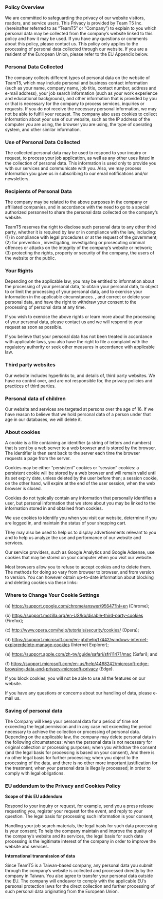 ### Policy Overview

We are committed to safeguarding the privacy of our website visitors, readers, and service users. This Privacy is provided by Team T5 Inc. (hereinafter referred to as “TeamT5” or “Company”) to explain to you which personal data may be collected from the company’s website linked to this policy and how it may be used. If you have any questions or comments about this policy, please contact us. This policy only applies to the processing of personal data collected through our website. If you are a resident of the European Union, please refer to the EU Appendix below.

### Personal Data Collected

The company collects different types of personal data on the website of TeamT5, which may include personal and business contact information (such as your name, company name, job title, contact number, address and e-mail address), your job search information (such as your work experience and educational background), and other information that is provided by you or that is necessary for the company to process services, inquiries or requests. If you do not receive the necessary personal information, we may not be able to fulfill your request. The company also uses cookies to collect information about your use of our website, such as the IP address of the computer you are using, the browser you are using, the type of operating system, and other similar information.

### Use of Personal Data Collected

The collected personal data may be used to respond to your inquiry or request, to process your job application, as well as any other uses listed in the collection of personal data. This information is used only to provide you with our services and communicate with you. Also, we may process information you gave us in subscribing to our email notifications and/or newsletters.

### Recipients of Personal Data

The company may be related to the above purposes in the company or affiliated companies, and in accordance with the need to go to a special authorized personnel to share the personal data collected on the company’s website.

TeamT5 reserves the right to disclose such personal data to any other third party, whether it is required by law or in compliance with the law, including: (1) in compliance with legal procedures or at the request of the government; (2) for prevention , investigating, investigating or prosecuting criminal offences or attacks on the integrity of the company’s website or network; (3) protecting the rights, property or security of the company, the users of the website or the public.

### Your Rights

Depending on the applicable law, you may be entitled to information about the processing of your personal data, to obtain your personal data, to object to or limit the processing of your personal data, and to exercise your information in the applicable circumstances. , and correct or delete your personal data, and have the right to withdraw your consent to the processing of personal data at any time.

If you wish to exercise the above rights or learn more about the processing of your personal data, please contact us and we will respond to your request as soon as possible.

If you believe that your personal data has not been treated in accordance with applicable laws, you also have the right to file a complaint with the regulatory authority or seek other measures in accordance with applicable law.

### Third party websites

Our website includes hyperlinks to, and details of, third party websites. We have no control over, and are not responsible for, the privacy policies and practices of third parties.

### Personal data of children

Our website and services are targeted at persons over the age of 16. If we have reason to believe that we hold personal data of a person under that age in our databases, we will delete it.

### About cookies

A cookie is a file containing an identifier (a string of letters and numbers) that is sent by a web server to a web browser and is stored by the browser. The identifier is then sent back to the server each time the browser requests a page from the server.

Cookies may be either “persistent” cookies or “session” cookies: a persistent cookie will be stored by a web browser and will remain valid until its set expiry date, unless deleted by the user before then; a session cookie, on the other hand, will expire at the end of the user session, when the web browser is closed.

Cookies do not typically contain any information that personally identifies a user, but personal information that we store about you may be linked to the information stored in and obtained from cookies.

We use cookies to identify you when you visit our website, determine if you are logged in, and maintain the status of your shopping cart.

They may also be used to help us to display advertisements relevant to you and to help us analyze the use and performance of our website and services.

Our service providers, such as Google Analytics and Google Adsense, use cookies that may be stored on your computer when you visit our website.

Most browsers allow you to refuse to accept cookies and to delete them. The methods for doing so vary from browser to browser, and from version to version. You can however obtain up-to-date information about blocking and deleting cookies via these links:

### Where to Change Your Cookie Settings

(a) https://support.google.com/chrome/answer/95647?hl=en (Chrome);

(b) https://support.mozilla.org/en-US/kb/disable-third-party-cookies (Firefox);

(c) http://www.opera.com/help/tutorials/security/cookies/ (Opera);

(d) https://support.microsoft.com/en-gb/help/17442/windows-internet-explorerdelete-manage-cookies (Internet Explorer);

(e) https://support.apple.com/zh-tw/guide/safari/sfri11471/mac (Safari); and

(f) https://support.microsoft.com/en-us/help/4468242/microsoft-edge-browsing-data-and-privacy-microsoft-privacy (Edge).

If you block cookies, you will not be able to use all the features on our website.

If you have any questions or concerns about our handling of data, please e-mail us.

### Saving of personal data

The Company will keep your personal data for a period of time not exceeding the legal permission and in any case not exceeding the period necessary to achieve the collection or processing of personal data. Depending on the applicable law, the company may delete personal data in the following circumstances: when the personal data is not necessary for original collection or processing purposes; when you withdraw the consent (and the legal basis for processing is based on your consent), And there is no other legal basis for further processing; when you object to the processing of the data, and there is no other more important justification for the treatment; when your personal data is illegally processed; in order to comply with legal obligations.

### EU addendum to the Privacy and Cookies Policy

**Scope of this EU addendum**

Respond to your inquiry or request, for example, send you a press release requesting you, register your request for the event, and reply to your question. The legal basis for processing such information is your consent;

Handling your job search materials, the legal basis for such data processing is your consent; To help the company maintain and improve the quality of the company’s website and its services, the legal basis for such data processing is the legitimate interest of the company in order to improve the website and services.


**International transmission of data**

Since TeamT5 is a Taiwan-based company, any personal data you submit through the company’s website is collected and processed directly by the company in Taiwan. You also agree to transfer your personal data outside the EU. The company will endeavor to comply with the applicable EU’s personal protection laws for the direct collection and further processing of such personal data originating from the European Union.
